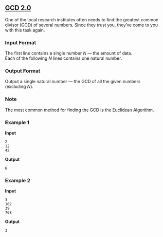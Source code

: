 ## [GCD 2.0](../../../solutions/2.4/24_f.py)

One of the local research institutes often needs to find the greatest common divisor (GCD) of several numbers. Since they trust you, they’ve come to you with this task again.

### Input Format

The first line contains a single number $N$ — the amount of data.  
Each of the following $N$ lines contains one natural number.

### Output Format

Output a single natural number — the GCD of all the given numbers (excluding $N$).

### Note

The most common method for finding the GCD is the Euclidean Algorithm.

### Example 1

**Input**
```plaintext
2
12
42
```

**Output**
```plaintext
6
```

### Example 2

**Input**
```plaintext
3
102
39
768
```

**Output**
```plaintext
3
```
